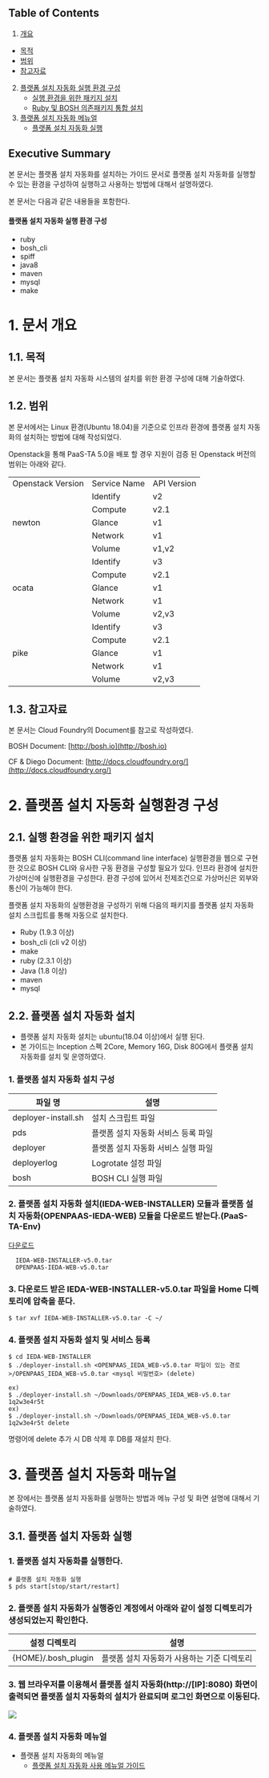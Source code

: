 ## Table of Contents

1. [개요](#1)

  * [목적](#2)
  * [범위](#3)
  * [참고자료](#4)

2. [플랫폼 설치 자동화 실행 환경 구성](#5)
   * [실행 환경을 위한 패키지 설치](#6)
   * [Ruby 및 BOSH 의존패키지 통합 설치](#7)
3. [플랫폼 설치 자동화 메뉴얼](#8)
   * [플랫폼 설치 자동화 실행](#9)


## Executive Summary

본 문서는 플랫폼 설치 자동화를 설치하는 가이드 문서로 플랫폼 설치 자동화를 실행할 수 있는 환경을 구성하여 실행하고 사용하는 방법에 대해서 설명하였다.

본 문서는 다음과 같은 내용들을 포함한다.

#### 플랫폼 설치 자동화 실행 환경 구성

-	ruby
-	bosh_cli
-	spiff
-	java8
-	maven
-	mysql
-	make


# <div id='1'/>1.  문서 개요

## <div id='2'/>1.1.  목적

본 문서는 플랫폼 설치 자동화 시스템의 설치를 위한 환경 구성에 대해
기술하였다.

## <div id='3'/>1.2.  범위

본 문서에서는 Linux 환경(Ubuntu 18.04)을 기준으로 인프라 환경에 플랫폼
설치 자동화의 설치하는 방법에 대해 작성되었다.

Openstack을 통해 PaaS-TA 5.0을 배포 할 경우 지원이 검증 된 Openstack 버전의 범위는 아래와 같다.

<table>
<tr>
<td>Openstack Version</td>
<td>Service Name</td>
<td>API Version</td>
</tr>
<td rowspan="5">newton</td>
<td>Identify</td>
<td>v2</td>
</tr>
<tr>
<td>Compute</td>
<td>v2.1</td>
</tr>
<tr>
<td>Glance</td>
<td>v1</td>
</tr>
<tr>
<td>Network</td>
<td>v1</td>
</tr>
<tr>
<td>Volume</td>
<td>v1,v2</td>
</tr>
<tr>
<td rowspan="5">ocata</td>
<td>Identify</td>
<td>v3</td>
</tr>
<tr>
<td>Compute</td>
<td>v2.1</td>
</tr>
<tr>
<td>Glance</td>
<td>v1</td>
</tr>
<tr>
<td>Network</td>
<td>v1</td>
</tr>
<tr>
<td>Volume</td>
<td>v2,v3</td>
</tr>



<td rowspan="5">pike</td>
<td>Identify</td>
<td>v3</td>
</tr>
<tr>
<td>Compute</td>
<td>v2.1</td>
</tr>
<tr>
<td>Glance</td>
<td>v1</td>
</tr>
<tr>
<td>Network</td>
<td>v1</td>
</tr>
<tr>
<td>Volume</td>
<td>v2,v3</td>
</tr>
</table>

## <div id='4'/>1.3.  참고자료

본 문서는 Cloud Foundry의 Document를 참고로 작성하였다.

BOSH Document: [http://bosh.io](http://bosh.io)

CF & Diego Document:
[http://docs.cloudfoundry.org/](http://docs.cloudfoundry.org/)


# <div id='5'/>2.  플랫폼 설치 자동화 실행환경 구성

## <div id='6'/>2.1. 실행 환경을 위한 패키지 설치

플랫폼 설치 자동화는 BOSH CLI(command line interface) 실행환경을 웹으로
구현한 것으로 BOSH CLI와 유사한 구동 환경을 구성할 필요가 있다.
인프라 환경에 설치한 가상머신에 실행환경을 구성한다. 환경 구성에 있어서 전제조건으로 가상머신은 외부와 통신이 가능해야 한다.

플랫폼 설치 자동화의 실행환경을 구성하기 위해 다음의 패키지를 플랫폼 설치 자동화 설치 스크립트를 통해 자동으로 설치한다.

-	Ruby (1.9.3 이상)
-	bosh_cli (cli v2 이상)
-	make
-	ruby (2.3.1 이상)
-	Java (1.8 이상)
-	maven
-	mysql


## <div id='7'/>2.2.  플랫폼 설치 자동화 설치

-   플랫폼 설치 자동화 설치는 ubuntu(18.04 이상)에서 실행 된다.
-   본 가이드는 Inception 스펙 2Core, Memory 16G, Disk 80G에서 플랫폼 설치 자동화를 설치 및 운영하였다.

### 1.  플랫폼 설치 자동화 설치 구성

| 파일 명             | 설명                                |
| ------------------- | ----------------------------------- |
| deployer-install.sh | 설치 스크립트 파일                  |
| pds                 | 플랫폼 설치 자동화 서비스 등록 파일 |
| deployer            | 플랫폼 설치 자동화 서비스 실행 파일 |
| deployerlog         | Logrotate 설정 파일                 |
| bosh                | BOSH CLI 실행 파일                  |


### 2.  플랫폼 설치 자동화 설치(IEDA-WEB-INSTALLER) 모듈과 플랫폼 설치 자동화(OPENPAAS-IEDA-WEB) 모듈을 다운로드 받는다.(PaaS-TA-Env)

[다운로드](https://paas-ta.kr/download/package)

	  IEDA-WEB-INSTALLER-v5.0.tar
	  OPENPAAS-IEDA-WEB-v5.0.tar


### 3.  다운로드 받은 IEDA-WEB-INSTALLER-v5.0.tar 파일을 Home 디렉토리에 압축을 푼다.

  	$ tar xvf IEDA-WEB-INSTALLER-v5.0.tar -C ~/


### 4.  플랫폼 설치 자동화 설치 및 서비스 등록

	$ cd IEDA-WEB-INSTALLER
	$ ./deployer-install.sh <OPENPAAS_IEDA_WEB-v5.0.tar 파일이 있는 경로>/OPENPAAS_IEDA_WEB-v5.0.tar <mysql 비밀번호> (delete)
	
	ex)
	$ ./deployer-install.sh ~/Downloads/OPENPAAS_IEDA_WEB-v5.0.tar 1q2w3e4r5t
	ex)
	$ ./deployer-install.sh ~/Downloads/OPENPAAS_IEDA_WEB-v5.0.tar 1q2w3e4r5t delete

명령어에 delete 추가 시 DB 삭제 후 DB를 재설치 한다.

# <div id='8'/>3.  플랫폼 설치 자동화 매뉴얼

본 장에서는 플랫폼 설치 자동화를 실행하는 방법과 메뉴 구성 및 화면
설명에 대해서 기술하였다.

## <div id='9'/>3.1.  플랫폼 설치 자동화 실행

### 1.  플랫폼 설치 자동화를 실행한다.

	# 플랫폼 설치 자동화 실행
	$ pds start[stop/start/restart]


### 2.  플랫폼 설치 자동화가 실행중인 계정에서 아래와 같이 설정 디렉토리가 생성되었는지 확인한다.

| 설정 디렉토리       | 설명                                        |
| ------------------- | ------------------------------------------- |
| {HOME}/.bosh_plugin | 플랫폼 설치 자동화가 사용하는 기준 디렉토리 |

### 3.  웹 브라우저를 이용해서 플랫폼 설치 자동화(http://[IP]:8080) 화면이 출력되면 플랫폼 설치 자동화의 설치가 완료되며 로그인 화면으로 이동된다.

![](https://github.com/okpc579/OPENPAAS-IEDA-WEB/blob/bosh/use-guide/platform/images/login.png?raw=true)

### 4. 플랫폼 설치 자동화 메뉴얼

- 플랫폼 설치 자동화의 메뉴얼
  - [플랫폼 설치 자동화 사용 메뉴얼 가이드](https://github.com/okpc579/OPENPAAS-IEDA-WEB/blob/bosh/README.md)
